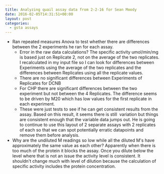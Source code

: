 ```yaml
---
title: Analyzing quail assay data from 2-2-16 for Sean Moody
date: 2016-02-05T14:31:51+00:00
layout: post
categories:
  - gsta assays
---
```

  * Ran repeated measures Anova to test whether there are differences between the 2 experiments he ran for each assay.
      * Error in the raw data calculations? The specific activity umol/min/mg is based just on Replicate 2, not on the average of the two replicates. I recalculated in my input file so I can look for differences between Experiments using the average of the two replicates and the differences between Replicates using all the replicate values.
      * There are no significant differences between Experiments of Replicates for DCNB
      * For CHP there are significant differences between the two experiment but not between the 4 Replicates. The difference seems to be driven by M20 which has low values for the first replicate in each experiment.
      * These were just tests to see if he can get consistent results from the assay. Based on this result, it seems there is still  variation but things are consistent enough that the variable data jumps out. He is going to continue to use this layout of 2 separate assays with 2 replicates of each so that we can spot potentially erratic datapoints and remove them before analysis.
  * Why are the undiluted M readings so low while all the diluted M's have approximately the same value as each other? Apparently when there is too much of the protein it blocks the assay. Once you dilute below the level where that is not an issue the activity level is consistent. It shouldn't change much with level of dilution because the calculation of specific activity includes the protein concentration.
